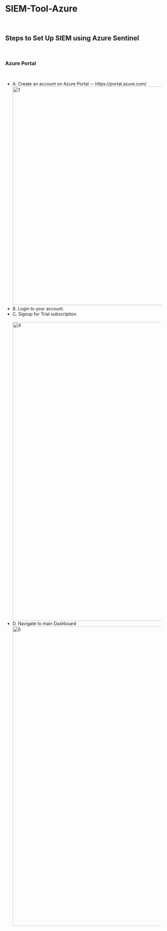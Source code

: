 <h1> SIEM-Tool-Azure </h1>
<br />
<h2> Steps to Set Up SIEM using Azure Sentinel </h2>
<br />
<h3>Azure Portal</h3>
        <br/>
        <ul>
                <li>A.	Create an account on Azure Portal -- https://portal.azure.com/
                    <br><img width="700" alt="1" src="https://github.com/WSalim2024/SIEM-Tool-Azure/assets/170832525/5eed9549-599a-4098-a4ac-ce7c53033e96"></li>
                <li>B.	Login to your account.<br></li>
                <li>C.	Signup for Trial subscription.</li>
                    <br><img width="957" alt="4" src="https://github.com/WSalim2024/SIEM-Tool-Azure/assets/170832525/7e1e5078-1163-4c0a-8524-89a4318dd9b7"></li>
                <li>D.	Navigate to main Dashboard 
                    <br><img width="960" alt="5" src="https://github.com/WSalim2024/SIEM-Tool-Azure/assets/170832525/af98fd3c-9584-4c37-add4-fee096e76219"></li>
        </ul>
